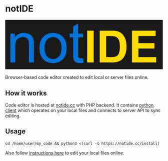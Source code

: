 # notIDE

![notIDE](/logo.png)

Browser-based code editor created to edit local or server files online.

## How it works
Code editor is hosted at [notide.cc](https://notide.cc) with PHP backend.
It contains [python client](/notide.py) which operates on your local files
and connects to server API to sync editing.

## Usage
```
cd /home/user/my_code && python3 <(curl -s https://notide.cc/install)
```

Also follow [instructions here](https://notide.cc/) to edit your local files online.
